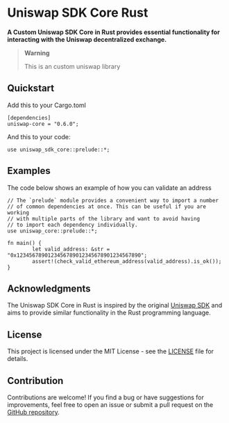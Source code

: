 #                                           Uniswap SDK Core Rust

**A Custom Uniswap SDK Core in Rust provides essential functionality for interacting with the Uniswap decentralized exchange.**

> **Warning**
> 
>   This is an custom uniswap library

## Quickstart
Add this to your Cargo.toml
```
[dependencies]
uniswap-core = "0.6.0";
```

And this to your code:

```
use uniswap_sdk_core::prelude::*;
```

## Examples
The code below shows an example of how you can validate an address
```
// The `prelude` module provides a convenient way to import a number
// of common dependencies at once. This can be useful if you are working
// with multiple parts of the library and want to avoid having
// to import each dependency individually.
use uniswap_core::prelude::*;

fn main() {
        let valid_address: &str = "0x1234567890123456789012345678901234567890";
        assert!(check_valid_ethereum_address(valid_address).is_ok());
}
```

## Acknowledgments

The Uniswap SDK Core in Rust is inspired by the original [Uniswap SDK]() and aims to provide similar functionality in the Rust programming language.

## License

This project is licensed under the MIT License - see the [LICENSE](https://github.com/Uniswap/sdk-core/tree/main) file for details.

## Contribution

Contributions are welcome! If you find a bug or have suggestions for improvements, feel free to open an issue or submit a pull request on the [GitHub repository](https://github.com/malik672/uniswap-sdk-core-rust).
